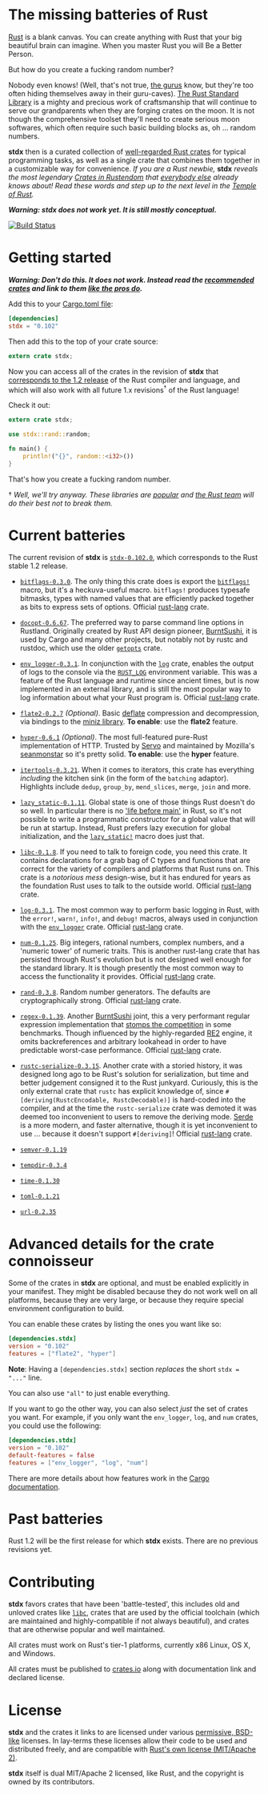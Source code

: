 # The missing batteries of Rust

[Rust](http://www.rust-lang.org) is a blank canvas. You can create
anything with Rust that your big beautiful brain can imagine. When you
master Rust you will Be a Better Person.

But how do you create a fucking random number?

Nobody even knows! (Well, that's not true, [the
gurus](https://github.com/ctjhoa/rust-learning#people) know, but
they're too often hiding themselves away in their guru-caves). [The
Rust Standard Library](http://doc.rust-lang.org/std/) is a mighty and
precious work of craftsmanship that will continue to serve our
grandparents when they are forging crates on the moon. It is not
though the comprehensive toolset they'll need to create serious moon
softwares, which often require such basic building blocks as, oh
... random numbers.

**stdx** then is a curated collection of [well-regarded Rust
crates][stdx-current] for typical programming tasks, as well as a
single crate that combines them together in a customizable way for
convenience. *If you are a Rust newbie,* **stdx** *reveals the most
legendary [Crates in Rustendom](https://crates.io) that [everybody
else](http://rustaceans.org/) already knows about! Read these words
and step up to the next level in the [Temple of
Rust](http://brson.github.io/temple-of-rust).*

***Warning: stdx does not work yet. It is still mostly conceptual.***

[![Build Status](https://travis-ci.org/brson/stdx.svg?branch=master)](https://travis-ci.org/rust-lang/brson/stdx)

# Getting started

***Warning: Don't do this. It does not work. Instead read the [recommended crates][stdx-current] and link to them [like the pros do](http://doc.crates.io/crates-io.html#using-crates.io-based-crates).***

Add this to your [Cargo.toml file](http://doc.crates.io/manifest.html):

```toml
[dependencies]
stdx = "0.102"
```

Then add this to the top of your crate source:

```rust
extern crate stdx;
```

Now you can access all of the crates in the revision of **stdx** that
[corresponds to the 1.2 release][stdx-102] of the Rust compiler and
language, and which will also work with all future 1.x revisions<sup>†</sup> of
the Rust language!

Check it out:

```rust
extern crate stdx;

use stdx::rand::random;

fn main() {
    println!("{}", random::<i32>())
}
```

That's how you create a fucking random number.

† *Well, we'll try anyway. These libraries are
[popular](https://crates.io/crates?sort=downloads) and [the Rust
team](http://www.rust-lang.org/team.html) will do their best not to
break them.*

# Current batteries
[stdx-current]: #current-batteries
[stdx-102]: #current-batteries

The current revision of **stdx** is [`stdx-0.102.0`](https://crates.io/crates/stdx/0.102.0), which corresponds to
the Rust stable 1.2 release.

* [`bitflags-0.3.0`](https://crates.io/crates/bitflags/0.3.0). The
  only thing this crate does is export the
  [`bitflags!`](http://doc.rust-lang.org/bitflags/bitflags/macro.bitflags!.html#example)
  macro, but it's a heckuva-useful macro. `bitflags!` produces
  typesafe bitmasks, types with named values that are efficiently
  packed together as bits to express sets of options. Official
  [rust-lang] crate.

* [`docopt-0.6.67`](https://crates.io/crates/docopt/0.6.67). The
  preferred way to parse command line options in Rustland. Originally
  created by Rust API design pioneer,
  [BurntSushi](http://github.com/burntsushi), it is used by Cargo and
  many other projects, but notably not by rustc and rustdoc, which use
  the older [`getopts`](https://crates.io/crates/getopts) crate.

* [`env_logger-0.3.1`](https://crates.io/crates/env_logger/0.3.1). In
  conjunction with the [`log`](https://crates.io/crates/log) crate,
  enables the output of logs to the console via the
  [`RUST_LOG`](http://doc.rust-lang.org/log/env_logger/index.html#enabling-logging)
  environment variable. This was a feature of the Rust language and
  runtime since ancient times, but is now implemented in an external
  library, and is still the most popular way to log information about
  what your Rust program is. Official [rust-lang] crate.

* [`flate2-0.2.7`](https://crates.io/crates/flate2/0.2.7)
  *(Optional)*. Basic [deflate](https://en.wikipedia.org/wiki/DEFLATE) compression and decompression, via bindings to the [miniz
  library](https://code.google.com/p/miniz/).
  **To enable**: use the **flate2** feature.

* [`hyper-0.6.1`](https://crates.io/crates/hyper/0.6.1) *(Optional)*.
  The most full-featured pure-Rust implementation of HTTP. Trusted by
  [Servo](https://github.com/servo/servo) and maintained by Mozilla's
  [seanmonstar](https://github.com/seanmonstar) so it's pretty solid.
  **To enable**: use the **hyper** feature.

* [`itertools-0.3.21`](https://crates.io/crates/itertools/0.3.21).
  When it comes to iterators, this crate has everything *including*
  the kitchen sink (in the form of the `batching` adaptor).
  Highlights include `dedup`, `group_by`, `mend_slices`, `merge`,
  `join` and more.

* [`lazy_static-0.1.11`](https://crates.io/crates/lazy_static/0.1.11).
  Global state is one of those things Rust doesn't do so well. In
  particular there is no ['life before
  main'](https://isocpp.org/wiki/faq/ctors#static-init-order) in Rust,
  so it's not possible to write a programmatic constructor for a
  global value that will be run at startup. Instead, Rust prefers lazy
  execution for global initialization, and the
  [`lazy_static!`](http://rust-ci.org/Kimundi/lazy-static.rs/doc/lazy_static/)
  macro does just that.

* [`libc-0.1.8`](https://crates.io/crates/libc/0.1.8). If you need to
  talk to foreign code, you need this crate. It contains declarations
  for a grab bag of C types and functions that are correct for the
  variety of compilers and platforms that Rust runs on. This crate is
  a *notorious mess* design-wise, but it has endured for years as the
  foundation Rust uses to talk to the outside world. Official
  [rust-lang] crate.

* [`log-0.3.1`](https://crates.io/crates/log/0.3.1). The most common
  way to perform basic logging in Rust, with the `error!`, `warn!`,
  `info!`, and `debug!` macros, always used in conjunction with the
  [`env_logger`](https://crates.io/crates/env_logger) crate.
  Official [rust-lang] crate.

* [`num-0.1.25`](https://crates.io/crates/num/0.1.25). Big integers,
  rational numbers, complex numbers, and a 'numeric tower' of numeric
  traits. This is another rust-lang crate that has persisted through
  Rust's evolution but is not designed well enough for the standard
  library. It is though presently the most common way to access the
  functionality it provides. Official [rust-lang] crate.

* [`rand-0.3.8`](https://crates.io/crates/rand/0.3.8). Random number
  generators. The defaults are cryptographically strong. Official
  [rust-lang] crate.

* [`regex-0.1.39`](https://crates.io/crates/regex/0.1.39). Another
  [BurntSushi](http://github.com/burntsushi) joint, this a very
  performant regular expression implementation that [stomps the
  competition](http://benchmarksgame.alioth.debian.org/u64/performance.php?test=regexdna)
  in some benchmarks. Though influenced by the highly-regarded
  [RE2](https://github.com/google/re2) engine, it omits backreferences
  and arbitrary lookahead in order to have predictable worst-case
  performance. Official [rust-lang] crate.

* [`rustc-serialize-0.3.15`](https://crates.io/crates/rustc-serialize/0.3.15).
  Another crate with a storied history, it was designed long ago to be
  Rust's solution for serialization, but time and better judgement
  consigned it to the Rust junkyard. Curiously, this is the only
  external crate that `rustc` has explicit knowledge of, since
  `#[deriving(RustcEncodable, RustcDecodable)]` is hard-coded into the
  compiler, and at the time the `rustc-serialize` crate was demoted it
  was deemed too inconvenient to users to remove the deriving
  mode. [Serde](https://github.com/erickt/rust-serde) is a more
  modern, and faster alternative, though it is yet inconvenient to use
  ... because it doesn't support `#[deriving]`! Official [rust-lang]
  crate.

* [`semver-0.1.19`](https://crates.io/crates/semver/0.1.19)

* [`tempdir-0.3.4`](https://crates.io/crates/tempdir/0.3.4)

* [`time-0.1.30`](https://crates.io/crates/time/0.1.30)

* [`toml-0.1.21`](https://crates.io/crates/toml/0.1.21)

* [`url-0.2.35`](https://crates.io/crates/url/0.2.35)

[rust-lang]: http://github.com/rust-lang

# Advanced details for the crate connoisseur

Some of the crates in **stdx** are optional, and must be enabled
explicitly in your manifest.  They might be disabled because they
do not work well on all platforms, because they are very large, or
because they require special environment configuration to build.

You can enable these crates by listing the ones you want like so:

```toml
[dependencies.stdx]
version = "0.102"
features = ["flate2", "hyper"]
```

**Note**: Having a `[dependencies.stdx]` section *replaces* the short
`stdx = "..."` line.

You can also use `"all"` to just enable everything.

If you want to go the other way, you can also select *just* the set of crates you want.  For example, if you only want the `env_logger`, `log`, and `num` crates, you could use the following:

```toml
[dependencies.stdx]
version = "0.102"
default-features = false
features = ["env_logger", "log", "num"]
```

There are more details about how features work in the
[Cargo documentation](http://doc.crates.io/manifest.html#the-[features]-section).

# Past batteries

Rust 1.2 will be the first release for which **stdx** exists. There are no
previous revisions yet.

# Contributing

**stdx** favors crates that have been 'battle-tested', this includes old
and unloved crates like [`libc`], crates that are used by the official
toolchain (which are maintained and highly-compatible if not always
beautiful), and crates that are otherwise popular and well maintained.

[`libc`]: https://github.com/rust-lang/libc

All crates must work on Rust's tier-1 platforms, currently x86 Linux,
OS X, and Windows.

All crates must be published to [crates.io](https://crates.io) along with documentation
link and declared license.

# License

**stdx** and the crates it links to are licensed under various
[permissive, BSD-like][perm] licenses. In lay-terms these licenses
allow their code to be used and distributed freely, and are compatible
with [Rust's own license (MIT/Apache 2)][rustlice].

**stdx** itself is dual MIT/Apache 2 licensed, like Rust, and the
copyright is owned by its contributors.

[perm]: https://en.wikipedia.org/wiki/Permissive_free_software_licence
[rustlice]: https://github.com/rust-lang/rust/blob/master/COPYRIGHT

